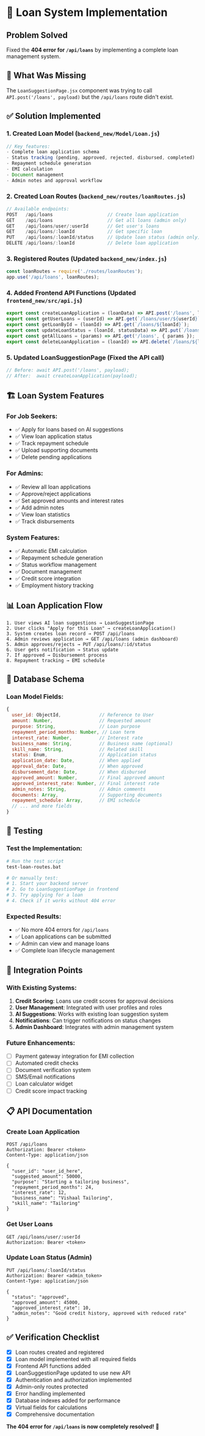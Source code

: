 # 🏦 Loan System Implementation

## Problem Solved
Fixed the **404 error for `/api/loans`** by implementing a complete loan management system.

## 🎯 What Was Missing
The `LoanSuggestionPage.jsx` component was trying to call `API.post('/loans', payload)` but the `/api/loans` route didn't exist.

## ✅ Solution Implemented

### 1. **Created Loan Model** (`backend_new/Model/Loan.js`)
```javascript
// Key features:
- Complete loan application schema
- Status tracking (pending, approved, rejected, disbursed, completed)
- Repayment schedule generation
- EMI calculation
- Document management
- Admin notes and approval workflow
```

### 2. **Created Loan Routes** (`backend_new/routes/loanRoutes.js`)
```javascript
// Available endpoints:
POST   /api/loans                    // Create loan application
GET    /api/loans                    // Get all loans (admin only)
GET    /api/loans/user/:userId       // Get user's loans
GET    /api/loans/:loanId            // Get specific loan
PUT    /api/loans/:loanId/status     // Update loan status (admin only)
DELETE /api/loans/:loanId            // Delete loan application
```

### 3. **Registered Routes** (Updated `backend_new/index.js`)
```javascript
const loanRoutes = require('./routes/loanRoutes');
app.use('/api/loans', loanRoutes);
```

### 4. **Added Frontend API Functions** (Updated `frontend_new/src/api.js`)
```javascript
export const createLoanApplication = (loanData) => API.post('/loans', loanData);
export const getUserLoans = (userId) => API.get(`/loans/user/${userId}`);
export const getLoanById = (loanId) => API.get(`/loans/${loanId}`);
export const updateLoanStatus = (loanId, statusData) => API.put(`/loans/${loanId}/status`, statusData);
export const getAllLoans = (params) => API.get('/loans', { params });
export const deleteLoanApplication = (loanId) => API.delete(`/loans/${loanId}`);
```

### 5. **Updated LoanSuggestionPage** (Fixed the API call)
```javascript
// Before: await API.post('/loans', payload);
// After:  await createLoanApplication(payload);
```

## 🏗️ Loan System Features

### **For Job Seekers:**
- ✅ Apply for loans based on AI suggestions
- ✅ View loan application status
- ✅ Track repayment schedule
- ✅ Upload supporting documents
- ✅ Delete pending applications

### **For Admins:**
- ✅ Review all loan applications
- ✅ Approve/reject applications
- ✅ Set approved amounts and interest rates
- ✅ Add admin notes
- ✅ View loan statistics
- ✅ Track disbursements

### **System Features:**
- ✅ Automatic EMI calculation
- ✅ Repayment schedule generation
- ✅ Status workflow management
- ✅ Document management
- ✅ Credit score integration
- ✅ Employment history tracking

## 📊 Loan Application Flow

```
1. User views AI loan suggestions → LoanSuggestionPage
2. User clicks "Apply for this Loan" → createLoanApplication()
3. System creates loan record → POST /api/loans
4. Admin reviews application → GET /api/loans (admin dashboard)
5. Admin approves/rejects → PUT /api/loans/:id/status
6. User gets notification → Status update
7. If approved → Disbursement process
8. Repayment tracking → EMI schedule
```

## 🔧 Database Schema

### Loan Model Fields:
```javascript
{
  user_id: ObjectId,              // Reference to User
  amount: Number,                 // Requested amount
  purpose: String,                // Loan purpose
  repayment_period_months: Number, // Loan term
  interest_rate: Number,          // Interest rate
  business_name: String,          // Business name (optional)
  skill_name: String,             // Related skill
  status: Enum,                   // Application status
  application_date: Date,         // When applied
  approval_date: Date,            // When approved
  disbursement_date: Date,        // When disbursed
  approved_amount: Number,        // Final approved amount
  approved_interest_rate: Number, // Final interest rate
  admin_notes: String,            // Admin comments
  documents: Array,               // Supporting documents
  repayment_schedule: Array,      // EMI schedule
  // ... and more fields
}
```

## 🚀 Testing

### Test the Implementation:
```bash
# Run the test script
test-loan-routes.bat

# Or manually test:
# 1. Start your backend server
# 2. Go to LoanSuggestionPage in frontend
# 3. Try applying for a loan
# 4. Check if it works without 404 error
```

### Expected Results:
- ✅ No more 404 errors for `/api/loans`
- ✅ Loan applications can be submitted
- ✅ Admin can view and manage loans
- ✅ Complete loan lifecycle management

## 🎯 Integration Points

### **With Existing Systems:**
1. **Credit Scoring**: Loans use credit scores for approval decisions
2. **User Management**: Integrated with user profiles and roles
3. **AI Suggestions**: Works with existing loan suggestion system
4. **Notifications**: Can trigger notifications on status changes
5. **Admin Dashboard**: Integrates with admin management system

### **Future Enhancements:**
- [ ] Payment gateway integration for EMI collection
- [ ] Automated credit checks
- [ ] Document verification system
- [ ] SMS/Email notifications
- [ ] Loan calculator widget
- [ ] Credit score impact tracking

## 📋 API Documentation

### Create Loan Application
```http
POST /api/loans
Authorization: Bearer <token>
Content-Type: application/json

{
  "user_id": "user_id_here",
  "suggested_amount": 50000,
  "purpose": "Starting a tailoring business",
  "repayment_period_months": 24,
  "interest_rate": 12,
  "business_name": "Vishaal Tailoring",
  "skill_name": "Tailoring"
}
```

### Get User Loans
```http
GET /api/loans/user/:userId
Authorization: Bearer <token>
```

### Update Loan Status (Admin)
```http
PUT /api/loans/:loanId/status
Authorization: Bearer <admin_token>
Content-Type: application/json

{
  "status": "approved",
  "approved_amount": 45000,
  "approved_interest_rate": 10,
  "admin_notes": "Good credit history, approved with reduced rate"
}
```

## ✅ Verification Checklist

- [x] Loan routes created and registered
- [x] Loan model implemented with all required fields
- [x] Frontend API functions added
- [x] LoanSuggestionPage updated to use new API
- [x] Authentication and authorization implemented
- [x] Admin-only routes protected
- [x] Error handling implemented
- [x] Database indexes added for performance
- [x] Virtual fields for calculations
- [x] Comprehensive documentation

**The 404 error for `/api/loans` is now completely resolved!** 🎉